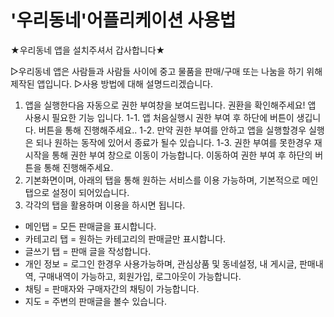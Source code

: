 # '우리동네'어플리케이션 사용법

★우리동네 앱을 설치주셔서 갑사합니다★

▷우리동네 앱은 사람들과 사람들 사이에 중고 물품을 판매/구매 또는 나눔을 하기 위해 제작된 앱입니다.
▷사용 방법에 대해 설명드리겠습니다.
  1. 앱을 실행한다음 자동으로 권한 부여창을 보여드립니다. 
     권환을 확인해주세요! 앱 사용시 필요한 기능 입니다.
  1-1. 앱 처음실행시 권한 부여 후 하단에 버튼이 생깁니다. 버튼을 통해 진행해주세요..
  1-2. 만약 권한 부여를 안하고 앱을 실행할경우 실행은 되나 원하는 동작에 있어서 종료가 될수 있습니다.
  1-3. 권한 부여를 못한경우 재시작을 통해 권한 부여 창으로 이동이 가능합니다. 이동하여 권한 부여 후 하단의 버튼을 통해 진행해주세요.
  2. 기본화면이며, 아래의 탭을 통해 원하는 서비스를 이용 가능하며, 기본적으로 메인탭으로 설정이 되어있습니다.
  3. 각각의 탭을 활용하며 이용을 하시면 됩니다.
  - 메인탭 = 모든 판매글을 표시합니다.
  - 카테고리 탭 = 원하는 카테고리의 판매글만 표시합니다.
  - 글쓰기 탭 = 판매 글을 작성합니다.
  - 개인 정보 = 로그인 한경우 사용가능하며, 관심상품 및 동네설정, 내 게시글, 판매내역, 구매내역이 가능하고, 회원가입, 로그아웃이 가능합니다.
  - 채팅 = 판매자와 구매자간의 채팅이 가능합니다.
  - 지도 = 주변의 판매글을 볼수 있습니다.
